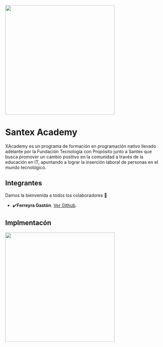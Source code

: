 <img src="https://github.com/gastonloco/SantexAcademy/blob/FerreyraGaston/maquetacion/img/banner.PNG" align="center" height="350">

# Santex Academy


XAcademy es un programa de formación en programación nativo llevado adelante por la Fundación Tecnología con Propósito junto a Santex que busca promover un cambio positivo en la comunidad a través de la educación en IT, apuntando a lograr la inserción laboral de personas en el mundo tecnológico. 

## Integrantes         

Damos la bienvenida a todos los colaboradores 💙

- ✔️**Ferreyra Gastón**.  [Ver Github](https://github.com/gastonloco).

## Implmentacón

<img src="https://github.com/gastonloco/SantexAcademy/blob/FerreyraGaston/maquetacion/img/Xacademy.png" align="center" height="350">